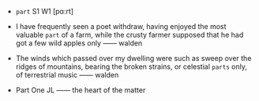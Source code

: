 - `part` S1 W1 [pɑ:rt]



- I have frequently seen a poet withdraw, having enjoyed the most valuable `part` of a farm, while the crusty farmer supposed that he had got a few wild apples only —— walden

-  The winds which passed over my dwelling were such as sweep over the ridges of mountains, bearing the broken strains, or celestial `parts` only, of terrestrial music —— walden

- Part One JL —— the heart of the matter